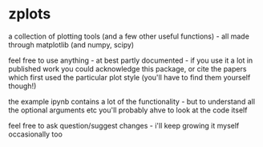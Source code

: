 # zplots
 
a collection of plotting tools (and a few other useful functions) - all made through matplotlib (and numpy, scipy)

feel free to use anything - at best partly documented - if you use it a lot in published work you could acknowledge this package, or cite the papers which first used the particular plot style (you'll have to find them yourself though!)

the example ipynb contains a lot of the functionality - but to understand all the optional arguments etc you'll probably ahve to look at the code itself

feel free to ask question/suggest changes - i'll keep growing it myself occasionally too
